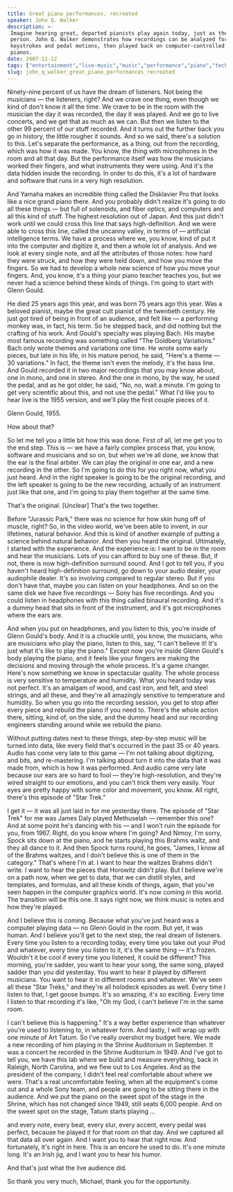 ```yaml
---
title: Great piano performances, recreated
speaker: John Q. Walker
description: >-
 Imagine hearing great, departed pianists play again today, just as they would in
 person. John Q. Walker demonstrates how recordings can be analyzed for precise
 keystrokes and pedal motions, then played back on computer-controlled grand
 pianos.
date: 2007-12-12
tags: ["entertainment","live-music","music","performance","piano","technology","best-of-the-web"]
slug: john_q_walker_great_piano_performances_recreated
---
```


Ninety-nine percent of us have the dream of listeners. Not being the musicians — the
listeners, right? And we crave one thing, even though we kind of don't know it all the
time. We crave to be in the room with the musician the day it was recorded, the day it was
played. And we go to live concerts, and we get that as much as we can. But then we listen
to the other 99 percent of our stuff recorded. And it turns out the further back you go in
history, the little rougher it sounds. And so we said, there's a solution to this. Let's
separate the performance, as a thing, out from the recording, which was how it was made.
You know, the thing with microphones in the room and all that day. But the performance
itself was how the musicians worked their fingers, and what instruments they were using.
And it's the data hidden inside the recording. In order to do this, it's a lot of hardware
and software that runs in a very high resolution.

And Yamaha makes an incredible thing called the Disklavier Pro that looks like a nice
grand piano there. And you probably didn't realize it's going to do all these things — but
full of solenoids, and fiber optics, and computers and all this kind of stuff. The highest
resolution out of Japan. And this just didn't work until we could cross this line that
says high-definition. And we were able to cross this line, called the uncanny valley, in
terms of — artificial intelligence terms. We have a process where we, you know, kind of
put it into the computer and digitize it, and then a whole lot of analysis. And we look at
every single note, and all the attributes of those notes: how hard they were struck, and
how they were held down, and how you move the fingers. So we had to develop a whole new
science of how you move your fingers. And, you know, it's a thing your piano teacher
teaches you, but we never had a science behind these kinds of things. I'm going to start
with Glenn Gould.

He died 25 years ago this year, and was born 75 years ago this year. Was a beloved
pianist, maybe the great cult pianist of the twentieth century. He just got tired of being
in front of an audience, and felt like — a performing monkey was, in fact, his term. So he
stepped back, and did nothing but the crafting of his work. And Gould's specialty was
playing Bach. His maybe most famous recording was something called "The Goldberg
Variations." Bach only wrote themes and variations one time. He wrote some early pieces,
but late in his life, in his mature period, he said, "Here's a theme — 30 variations." In
fact, the theme isn't even the melody, it's the bass line. And Gould recorded it in two
major recordings that you may know about, one in mono, and one in stereo. And the one in
mono, by the way, he used the pedal, and as he got older, he said, "No, no, wait a minute.
I'm going to get very scientific about this, and not use the pedal." What I'd like you to
hear live is the 1955 version, and we'll play the first couple pieces of
it.

Glenn Gould, 1955. 

How about that? 

So let me tell you a little bit how this was done. First of all, let me get you to the end
step. This is — we have a fairly complex process that, you know, software and musicians
and so on, but when we're all done, we know that the ear is the final arbiter. We can play
the original in one ear, and a new recording in the other. So I'm going to do this for you
right now, what you just heard. And in the right speaker is going to be the original
recording, and the left speaker is going to be the new recording, actually of an
instrument just like that one, and I'm going to play them together at the same time.

That's the original. [Unclear] That's the two together. 

Before "Jurassic Park," there was no science for how skin hung off of muscle, right? So,
in the video world, we've been able to invent, in our lifetimes, natural behavior. And
this is kind of another example of putting a science behind natural behavior. And then you
heard the original. Ultimately, I started with the experience. And the experience is: I
want to be in the room and hear the musicians. Lots of you can afford to buy one of these.
But, if not, there is now high-definition surround sound. And I got to tell you, if you
haven't heard high-definition surround, go down to your audio dealer, your audiophile
dealer. It's so involving compared to regular stereo. But if you don't have that, maybe
you can listen on your headphones. And so on the same disk we have five recordings — Sony
has five recordings. And you could listen in headphones with this thing called binaural
recording. And it's a dummy head that sits in front of the instrument, and it's got
microphones where the ears are.

And when you put on headphones, and you listen to this, you're inside of Glenn Gould's
body. And it is a chuckle until, you know, the musicians, who are musicians who play the
piano, listen to this, say, "I can't believe it! It's just what it's like to play the
piano." Except now you're inside Glenn Gould's body playing the piano, and it feels like
your fingers are making the decisions and moving through the whole process. It's a game
changer. Here's now something we know in spectacular quality. The whole process is very
sensitive to temperature and humidity. What you heard today was not perfect. It's an
amalgam of wood, and cast iron, and felt, and steel strings, and all these, and they're
all amazingly sensitive to temperature and humidity. So when you go into the recording
session, you get to stop after every piece and rebuild the piano if you need to. There's
the whole action there, sitting, kind of, on the side, and the dummy head and our
recording engineers standing around while we rebuild the piano.

Without putting dates next to these things, step-by-step music will be turned into data,
like every field that's occurred in the past 35 or 40 years. Audio has come very late to
this game — I'm not talking about digitizing, and bits, and re-mastering. I'm talking
about turn it into the data that it was made from, which is how it was performed. And
audio came very late because our ears are so hard to fool — they're high-resolution, and
they're wired straight to our emotions, and you can't trick them very easily. Your eyes
are pretty happy with some color and movement, you know. All right, there's this episode of
"Star Trek." 

I get it — it was all just laid in for me yesterday there. The episode of "Star Trek" for
me was James Daly played Methuselah — remember this one? And at some point he's dancing
with his — and I won't ruin the episode for you, from 1967. Right, do you know where I'm
going? And Nimoy, I'm sorry, Spock sits down at the piano, and he starts playing this
Brahms waltz, and they all dance to it. And then Spock turns round, he goes, "James, I
know all of the Brahms waltzes, and I don't believe this is one of them in the category."
That's where I'm at. I want to hear the waltzes Brahms didn't write. I want to hear the
pieces that Horowitz didn't play. But I believe we're on a path now, when we get to data,
that we can distill styles, and templates, and formulas, and all these kinds of things,
again, that you've seen happen in the computer graphics world. It's now coming in this
world. The transition will be this one. It says right now, we think music is notes and how
they're played.

And I believe this is coming. Because what you've just heard was a computer playing data —
no Glenn Gould in the room. But yet, it was human. And I believe you'll get to the next
step, the real dream of listeners. Every time you listen to a recording today, every time
you take out your iPod and whatever, every time you listen to it, it's the same thing —
it's frozen. Wouldn't it be cool if every time you listened, it could be different? This
morning, you're sadder, you want to hear your song, the same song, played sadder than you
did yesterday. You want to hear it played by different musicians. You want to hear it in
different rooms and whatever. We've seen all these "Star Treks," and they're all holodeck
episodes as well. Every time I listen to that, I get goose bumps. It's so amazing, it's so
exciting. Every time I listen to that recording it's like, "Oh my God, I can't believe I'm
in the same room.

I can't believe this is happening." It's a way better experience than whatever you're used
to listening to, in whatever form. And lastly, I will wrap up with one minute of Art
Tatum. So I've really overshot my budget here. We made a new recording of him playing in
the Shrine Auditorium in September. It was a concert he recorded in the Shrine Auditorium
in 1949. And I've got to tell you, we have this lab where we build and measure everything,
back in Raleigh, North Carolina, and we flew out to Los Angeles. And as the president of
the company, I didn't feel real comfortable about where we were. That's a real
uncomfortable feeling, when all the equipment's come out and a whole Sony team, and people
are going to be sitting there in the audience. And we put the piano on the sweet spot of
the stage in the Shrine, which has not changed since 1949, still seats 6,000 people. And
on the sweet spot on the stage, Tatum starts playing ...

and every note, every beat, every slur, every accent, every pedal was perfect, because he
played it for that room on that day. And we captured all that data all over again. And I
want you to hear that right now. And fortunately, it's right in here. This is an encore he
used to do. It's one minute long. It's an Irish jig, and I want you to hear his humor.

And that's just what the live audience did. 

So thank you very much, Michael, thank you for the opportunity.

<!--
ad_duration=3.33
comment_count=58
event="EG 2007"
external_start_time=0
intro_duration=11.82
is_subtitle_required="False"
is_talk_featured="True"
language="en"
language_swap="False"
native_language="en"
number_of_related_talks=6
number_of_speakers=1
number_of_subtitled_videos=19
number_of_tags=7
number_of_talk_download_languages=19
number_of_talk_more_resources=0
number_of_talk_recommendations=0
number_of_talks_take_actions=0
post_ad_duration=0.83
published_timestamp="2008-08-26 01:00:00"
recording_date="2007-12-12"
speaker_description="Musician and inventor"
speaker_is_published=1
speaker_name="John Q. Walker"
speaker_what_others_say="This is a crucially important release in musical history."
talk_name="Great piano performances, recreated"
talks_tags=["entertainment","live-music","music","performance","piano","technology","best-of-the-web"]
url_photo_speaker="https://pe.tedcdn.com/images/ted/52048_254x191.jpg"
url_photo_talk="https://pe.tedcdn.com/images/ted/50992_480x360.jpg"
url_webpage="https://www.ted.com/talks/john_q_walker_great_piano_performances_recreated"
video_type_name="Best of Web"
-->